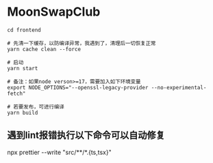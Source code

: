 # MoonSwapClub

```shell
cd frontend

# 先清一下缓存，以防编译异常，我遇到了，清理后一切恢复正常
yarn cache clean --force

# 启动
yarn start

# 备注：如果node verson>=17，需要加入如下环境变量
export NODE_OPTIONS="--openssl-legacy-provider --no-experimental-fetch"

# 若要发布，可进行编译
yarn build
```

## 遇到lint报错执行以下命令可以自动修复
npx prettier --write "src/**/*.{ts,tsx}"
